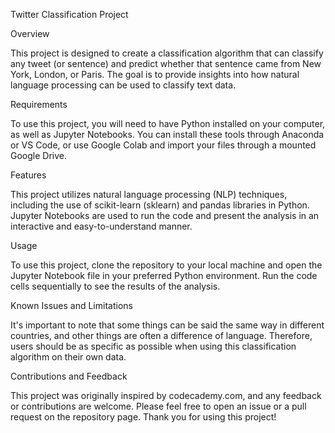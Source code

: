 Twitter Classification Project

Overview

This project is designed to create a classification algorithm that can classify any tweet (or sentence) and predict whether that sentence came from New York, London, or Paris. The goal is to provide insights into how natural language processing can be used to classify text data.

Requirements

To use this project, you will need to have Python installed on your computer, as well as Jupyter Notebooks. You can install these tools through Anaconda or VS Code, or use Google Colab and import your files through a mounted Google Drive.

Features

This project utilizes natural language processing (NLP) techniques, including the use of scikit-learn (sklearn) and pandas libraries in Python. Jupyter Notebooks are used to run the code and present the analysis in an interactive and easy-to-understand manner.

Usage

To use this project, clone the repository to your local machine and open the Jupyter Notebook file in your preferred Python environment. Run the code cells sequentially to see the results of the analysis.

Known Issues and Limitations

It's important to note that some things can be said the same way in different countries, and other things are often a difference of language. Therefore, users should be as specific as possible when using this classification algorithm on their own data.

Contributions and Feedback

This project was originally inspired by codecademy.com, and any feedback or contributions are welcome. Please feel free to open an issue or a pull request on the repository page. Thank you for using this project!
